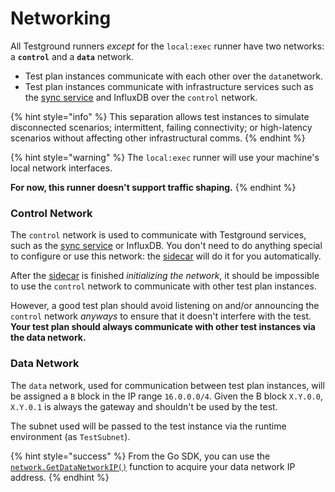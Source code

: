 # Networking

All Testground runners _except_ for the `local:exec` runner have two networks: a **`control`** and a **`data`** network.

* Test plan instances communicate with each other over the `data`network.
* Test plan instances communicate with infrastructure services such as the [sync service](sync-service.md) and InfluxDB over the `control` network.

{% hint style="info" %}
This separation allows test instances to simulate disconnected scenarios; intermittent, failing connectivity; or high-latency scenarios without affecting other infrastructural comms.
{% endhint %}

{% hint style="warning" %}
The `local:exec` runner will use your machine's local network interfaces.

**For now, this runner doesn't support traffic shaping.**
{% endhint %}

### Control Network

The `control` network is used to communicate with Testground services, such as the [sync service](sync-service.md) or InfluxDB. You don't need to do anything special to configure or use this network: the [sidecar](sidecar.md) will do it for you automatically.

After the [sidecar](sidecar.md) is finished _initializing the network_, it should be impossible to use the `control` network to communicate with other test plan instances.

However, a good test plan should avoid listening on and/or announcing the `control` network _anyways_ to ensure that it doesn't interfere with the test. **Your test plan should always communicate with other test instances via the data network.**

### Data Network

The `data` network, used for communication between test plan instances, will be assigned a `B` block in the IP range `16.0.0.0/4`. Given the B block `X.Y.0.0`, `X.Y.0.1` is always the gateway and shouldn't be used by the test.

The subnet used will be passed to the test instance via the runtime environment \(as `TestSubnet`\).

{% hint style="success" %}
From the Go SDK, you can use the [`network.GetDataNetworkIP()`](https://pkg.go.dev/github.com/testground/sdk-go@v0.2.1/network?tab=doc#Client.GetDataNetworkIP) function to acquire your data network IP address.
{% endhint %}

